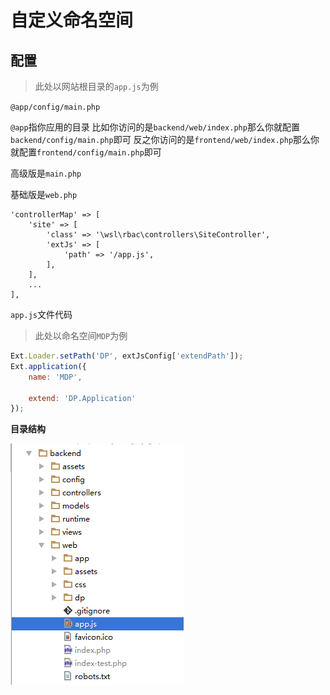 自定义命名空间
=========

配置
------------

> 此处以网站根目录的`app.js`为例

`@app/config/main.php`

`@app`指你应用的目录 比如你访问的是`backend/web/index.php`那么你就配置`backend/config/main.php`即可
反之你访问的是`frontend/web/index.php`那么你就配置`frontend/config/main.php`即可

高级版是`main.php`

基础版是`web.php`

```
'controllerMap' => [
    'site' => [
        'class' => '\wsl\rbac\controllers\SiteController',
        'extJs' => [
            'path' => '/app.js',
        ],
    ],
    ...
],
```

`app.js`文件代码

> 此处以命名空间`MDP`为例

```javascript
Ext.Loader.setPath('DP', extJsConfig['extendPath']);
Ext.application({
    name: 'MDP',

    extend: 'DP.Application'
});

```

**目录结构**

![](directory-structure.png)